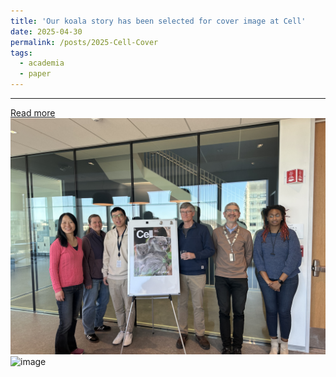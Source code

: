 ```yaml
---
title: 'Our koala story has been selected for cover image at Cell'
date: 2025-04-30
permalink: /posts/2025-Cell-Cover
tags:
  - academia
  - paper
---
```


---

[Read more](/publication/2025-Cell-KoRVA-adaptive-response)  
![image](/images/Posts-2025-Cell-Cover-1.jpeg)  
![image](/images/Posts-2025-Cell-Cover-2.png)
